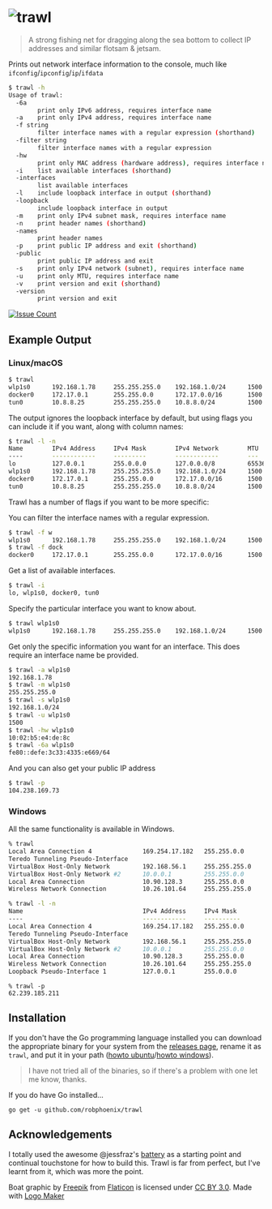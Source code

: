 # ![trawl](/logo.png)

> A strong fishing net for dragging along the sea bottom to collect IP addresses
> and similar flotsam & jetsam.

Prints out network interface information to the console, much like
`ifconfig`/`ipconfig`/`ip`/`ifdata`

```sh
$ trawl -h
Usage of trawl:
  -6a
    	print only IPv6 address, requires interface name
  -a	print only IPv4 address, requires interface name
  -f string
    	filter interface names with a regular expression (shorthand)
  -filter string
    	filter interface names with a regular expression
  -hw
    	print only MAC address (hardware address), requires interface name
  -i	list available interfaces (shorthand)
  -interfaces
    	list available interfaces
  -l	include loopback interface in output (shorthand)
  -loopback
    	include loopback interface in output
  -m	print only IPv4 subnet mask, requires interface name
  -n	print header names (shorthand)
  -names
    	print header names
  -p	print public IP address and exit (shorthand)
  -public
    	print public IP address and exit
  -s	print only IPv4 network (subnet), requires interface name
  -u	print only MTU, requires interface name
  -v	print version and exit (shorthand)
  -version
    	print version and exit
```

[![Issue Count](https://codeclimate.com/github/robphoenix/trawl/badges/issue_count.svg?style=flat-square)](https://codeclimate.com/github/robphoenix/trawl)

## Example Output

### Linux/macOS

```sh
$ trawl
wlp1s0      192.168.1.78     255.255.255.0    192.168.1.0/24      1500   10:02:b5:e4:de:8c  fe80::defe:3c33:4335:e669/64
docker0     172.17.0.1       255.255.0.0      172.17.0.0/16       1500   02:42:47:11:03:c2  -
tun0        10.8.8.25        255.255.255.0    10.8.8.0/24         1500   -                  -
```

The output ignores the loopback interface by default, but using flags you can include it if
you want, along with column names:

```sh
$ trawl -l -n
Name        IPv4 Address     IPv4 Mask        IPv4 Network        MTU    MAC Address        IPv6 Address
----        ------------     ---------        ------------        ---    -----------        ------------
lo          127.0.0.1        255.0.0.0        127.0.0.0/8         65536  -                  ::1/128
wlp1s0      192.168.1.78     255.255.255.0    192.168.1.0/24      1500   10:02:b5:e4:de:8c  fe80::defe:3c33:4335:e669/64
docker0     172.17.0.1       255.255.0.0      172.17.0.0/16       1500   02:42:47:11:03:c2  -
tun0        10.8.8.25        255.255.255.0    10.8.8.0/24         1500   -                  -
```

Trawl has a number of flags if you want to be more specific:

You can filter the interface names with a regular expression.

```sh
$ trawl -f w
wlp1s0      192.168.1.78     255.255.255.0    192.168.1.0/24      1500   10:02:b5:e4:de:8c  fe80::defe:3c33:4335:e669/64
$ trawl -f dock
docker0     172.17.0.1       255.255.0.0      172.17.0.0/16       1500   02:42:47:11:03:c2  -
```

Get a list of available interfaces.

```sh
$ trawl -i
lo, wlp1s0, docker0, tun0
```

Specify the particular interface you want to know about.

```sh
$ trawl wlp1s0
wlp1s0      192.168.1.78     255.255.255.0    192.168.1.0/24      1500   10:02:b5:e4:de:8c  fe80::defe:3c33:4335:e669/64
```

Get only the specific information you want for an interface. This does require
an interface name be provided.

```sh
$ trawl -a wlp1s0
192.168.1.78
$ trawl -m wlp1s0
255.255.255.0
$ trawl -s wlp1s0
192.168.1.0/24
$ trawl -u wlp1s0
1500
$ trawl -hw wlp1s0
10:02:b5:e4:de:8c
$ trawl -6a wlp1s0
fe80::defe:3c33:4335:e669/64
```

And you can also get your public IP address

```sh
$ trawl -p
104.238.169.73
```

### Windows

All the same functionality is available in Windows.

```sh
% trawl
Local Area Connection 4              169.254.17.182   255.255.0.0      169.254.0.0/16      1500  02:00:3d:5c:5c:50  fe80::6cd7:885:5ae5:11b6/64
Teredo Tunneling Pseudo-Interface                                                             0                     fe80::101e:24fb:c110:462c/64
VirtualBox Host-Only Network         192.168.56.1     255.255.255.0    192.168.56.0/24     1500  0a:00:32:00:00:2b  fe80::31ac:de12:1d27:fbc9/64
VirtualBox Host-Only Network #2      10.0.0.1         255.255.0.0      10.0.0.0/16         1500  0a:00:32:00:00:2b  fe80::701e:c603:1aee:597e/64
Local Area Connection                10.90.128.3      255.255.0.0      10.90.0.0/16        1500  d5:be:c4:70:34:f5  fe80::a4f5:c0bf:b0ca:5551/64
Wireless Network Connection          10.26.101.64     255.255.255.0    10.26.101.0/24      1500  87:77:a3:d1:7e:2c  fe80::48e8:96c3:7457:8a3d/64
```

```sh
% trawl -l -n
Name                                 IPv4 Address     IPv4 Mask        IPv4 Network        MTU   MAC Address        IPv6 Address
----                                 ------------     ----------       ------------        ---   -----------        ------------
Local Area Connection 4              169.254.17.182   255.255.0.0      169.254.0.0/16      1500  02:00:3d:5c:5c:50  fe80::6cd7:885:5ae5:11b6/64
Teredo Tunneling Pseudo-Interface                                                             0                     fe80::101e:24fb:c110:462c/64
VirtualBox Host-Only Network         192.168.56.1     255.255.255.0    192.168.56.0/24     1500  0a:00:32:00:00:2b  fe80::31ac:de12:1d27:fbc9/64
VirtualBox Host-Only Network #2      10.0.0.1         255.255.0.0      10.0.0.0/16         1500  0a:00:32:00:00:2b  fe80::701e:c603:1aee:597e/64
Local Area Connection                10.90.128.3      255.255.0.0      10.90.0.0/16        1500  d5:be:c4:70:34:f5  fe80::a4f5:c0bf:b0ca:5551/64
Wireless Network Connection          10.26.101.64     255.255.255.0    10.26.101.0/24      1500  87:77:a3:d1:7e:2c  fe80::48e8:96c3:7457:8a3d/64
Loopback Pseudo-Interface 1          127.0.0.1        255.0.0.0        127.0.0.0/8         -1                        ::1/128
```

```
% trawl -p
62.239.185.211
```

## Installation

If you don't have the Go programming language installed you can download the
appropriate binary for your system from the [releases page](https://github.com/robphoenix/trawl/releases),
rename it as `trawl`, and put it in your path ([howto ubuntu](https://askubuntu.com/questions/440691/add-a-binary-to-my-path)/[howto windows](https://uk.mathworks.com/matlabcentral/answers/94933-how-do-i-edit-my-system-path-in-windows?requestedDomain=www.mathworks.com)).

> I have not tried all of the binaries, so if there's a problem with one let
> me know, thanks.

If you do have Go installed...

```
go get -u github.com/robphoenix/trawl
```

## Acknowledgements

I totally used the awesome @jessfraz's [battery](https://github.com/jessfraz/battery)
as a starting point and continual touchstone for how to build this. Trawl is far
from perfect, but I've learnt from it, which was more the point.

Boat graphic by <a href="http://www.flaticon.com/authors/freepik">Freepik</a> from <a href="http://www.flaticon.com/">Flaticon</a> is licensed under <a href="http://creativecommons.org/licenses/by/3.0/" title="Creative Commons BY 3.0">CC BY 3.0</a>. Made with <a href="http://logomakr.com" title="Logo Maker">Logo Maker</a>
